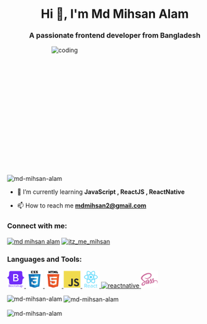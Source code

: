 <h1 align="center">Hi 👋, I'm Md Mihsan Alam</h1>
<h3 align="center">A passionate frontend developer from Bangladesh</h3>

<img align="right" alt = "coding" width= "400" height="300" src="https://media.licdn.com/dms/image/D4D12AQH4mcQALwgZ7Q/article-cover_image-shrink_600_2000/0/1691989932071?e=2147483647&v=beta&t=uwm5lxFiqURXuzG_xnf9hrIr-_sojSaQ4ggruUAYsmU">

<p align="left"> <img src="https://komarev.com/ghpvc/?username=md-mihsan-alam&label=Profile%20views&color=0e75b6&style=flat" alt="md-mihsan-alam" /> </p>

- 🌱 I’m currently learning **JavaScript , ReactJS , ReactNative**

- 📫 How to reach me **mdmihsan2@gmail.com**

<h3 align="left">Connect with me:</h3>
<p align="left">
<a href="https://fb.com/md mihsan alam" target="blank"><img align="center" src="https://raw.githubusercontent.com/rahuldkjain/github-profile-readme-generator/master/src/images/icons/Social/facebook.svg" alt="md mihsan alam" height="30" width="40" /></a>
<a href="https://instagram.com/itz_me_mihsan" target="blank"><img align="center" src="https://raw.githubusercontent.com/rahuldkjain/github-profile-readme-generator/master/src/images/icons/Social/instagram.svg" alt="itz_me_mihsan" height="30" width="40" /></a>
</p>

<h3 align="left">Languages and Tools:</h3>
<p align="left"> <a href="https://getbootstrap.com" target="_blank" rel="noreferrer"> <img src="https://raw.githubusercontent.com/devicons/devicon/master/icons/bootstrap/bootstrap-plain-wordmark.svg" alt="bootstrap" width="40" height="40"/> </a> <a href="https://www.w3schools.com/css/" target="_blank" rel="noreferrer"> <img src="https://raw.githubusercontent.com/devicons/devicon/master/icons/css3/css3-original-wordmark.svg" alt="css3" width="40" height="40"/> </a> <a href="https://www.w3.org/html/" target="_blank" rel="noreferrer"> <img src="https://raw.githubusercontent.com/devicons/devicon/master/icons/html5/html5-original-wordmark.svg" alt="html5" width="40" height="40"/> </a> <a href="https://developer.mozilla.org/en-US/docs/Web/JavaScript" target="_blank" rel="noreferrer"> <img src="https://raw.githubusercontent.com/devicons/devicon/master/icons/javascript/javascript-original.svg" alt="javascript" width="40" height="40"/> </a> <a href="https://reactjs.org/" target="_blank" rel="noreferrer"> <img src="https://raw.githubusercontent.com/devicons/devicon/master/icons/react/react-original-wordmark.svg" alt="react" width="40" height="40"/> </a> <a href="https://reactnative.dev/" target="_blank" rel="noreferrer"> <img src="https://reactnative.dev/img/header_logo.svg" alt="reactnative" width="40" height="40"/> </a> <a href="https://sass-lang.com" target="_blank" rel="noreferrer"> <img src="https://raw.githubusercontent.com/devicons/devicon/master/icons/sass/sass-original.svg" alt="sass" width="40" height="40"/> </a> </p>

<p><img align="left" src="https://github-readme-stats.vercel.app/api/top-langs?username=md-mihsan-alam&show_icons=true&locale=en&layout=compact" alt="md-mihsan-alam" /></p>

<p>&nbsp;<img align="center" src="https://github-readme-stats.vercel.app/api?username=md-mihsan-alam&show_icons=true&locale=en" alt="md-mihsan-alam" /></p>

<p><img align="center" src="https://github-readme-streak-stats.herokuapp.com/?user=md-mihsan-alam&" alt="md-mihsan-alam" /></p>


